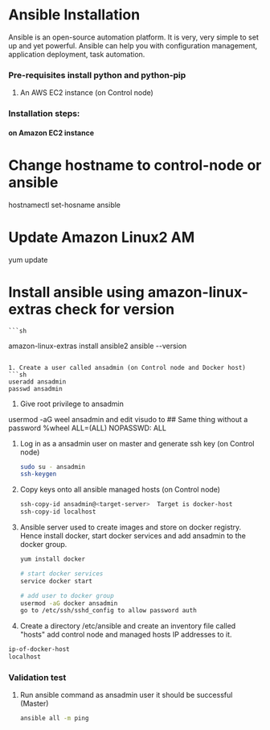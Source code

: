 # Ansible Installation

Ansible is an open-source automation platform. It is very, very simple to set up and yet powerful. Ansible can help you with configuration management, application deployment, task automation.

### Pre-requisites install python and python-pip

1. An AWS EC2 instance (on Control node)

### Installation steps:
#### on Amazon EC2 instance

# Change hostname to control-node or ansible
hostnamectl set-hosname ansible

# Update Amazon Linux2 AM
   yum update

# Install ansible using amazon-linux-extras check for version
    ```sh
   amazon-linux-extras install ansible2
   ansible --version
   ```
   
1. Create a user called ansadmin (on Control node and Docker host)  
   ```sh
   useradd ansadmin
   passwd ansadmin
   ```
1. Give root privilege to ansadmin 

usermod -aG weel ansadmin and edit visudo to ## Same thing without a password
 %wheel ALL=(ALL)       NOPASSWD: ALL
   
1. Log in as a ansadmin user on master and generate ssh key (on Control node)
   ```sh 
   sudo su - ansadmin
   ssh-keygen
   ```
1. Copy keys onto all ansible managed hosts (on Control node)
   ```sh 
   ssh-copy-id ansadmin@<target-server>  Target is docker-host
   ssh-copy-id localhost
   ```

1. Ansible server used to create images and store on docker registry. Hence install docker, start docker services and add ansadmin to the docker group. 
   ```sh
   yum install docker
   
   # start docker services 
   service docker start
   
   # add user to docker group 
   usermod -aG docker ansadmin
   go to /etc/ssh/sshd_config to allow password auth
   ```
1. Create a directory /etc/ansible and create an inventory file called "hosts" add control node and managed hosts IP addresses to it. 
 
 ```sh
 ip-of-docker-host
 localhost
 ```
### Validation test

   
1. Run ansible command as ansadmin user it should be successful (Master)
   ```sh 
   ansible all -m ping
   ```
